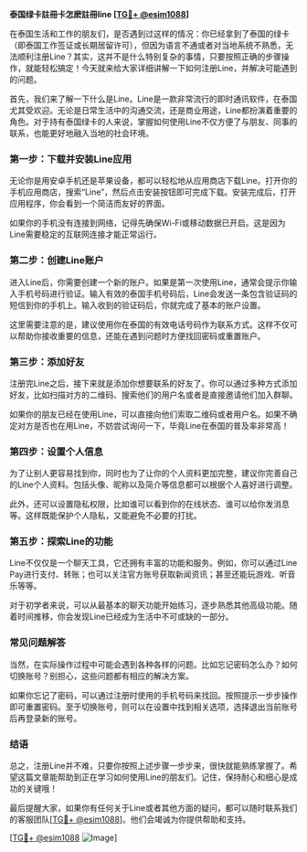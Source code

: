 **泰国绿卡註冊卡怎麽註冊line [[TG💪+ @esim1088](https://t.me/s/esim1088)]**

在泰国生活和工作的朋友们，是否遇到过这样的情况：你已经拿到了泰国的绿卡（即泰国工作签证或长期居留许可），但因为语言不通或者对当地系统不熟悉，无法顺利注册Line？其实，这并不是什么特别复杂的事情，只要按照正确的步骤操作，就能轻松搞定！今天就来给大家详细讲解一下如何注册Line，并解决可能遇到的问题。

首先，我们来了解一下什么是Line。Line是一款非常流行的即时通讯软件，在泰国尤其受欢迎。无论是日常生活中的沟通交流，还是商业用途，Line都扮演着重要的角色。对于持有泰国绿卡的人来说，掌握如何使用Line不仅方便了与朋友、同事的联系，也能更好地融入当地的社会环境。

### **第一步：下载并安装Line应用**

无论你是用安卓手机还是苹果设备，都可以轻松地从应用商店下载Line。打开你的手机应用商店，搜索“Line”，然后点击安装按钮即可完成下载。安装完成后，打开应用程序，你会看到一个简洁而友好的界面。

如果你的手机没有连接到网络，记得先确保Wi-Fi或移动数据已开启。这是因为Line需要稳定的互联网连接才能正常运行。

### **第二步：创建Line账户**

进入Line后，你需要创建一个新的账户。如果是第一次使用Line，通常会提示你输入手机号码进行验证。输入有效的泰国手机号码后，Line会发送一条包含验证码的短信到你的手机上。输入收到的验证码后，你就完成了基本的账户设置。

这里需要注意的是，建议使用你在泰国的有效电话号码作为联系方式。这样不仅可以帮助你接收重要的信息，还能在遇到问题时方便找回密码或重置账户。

### **第三步：添加好友**

注册完Line之后，接下来就是添加你想要联系的好友了。你可以通过多种方式添加好友，比如扫描对方的二维码、搜索他们的用户名或者是直接邀请他们加入群聊。

如果你的朋友已经在使用Line，可以直接向他们索取二维码或者用户名。如果不确定对方是否也在用Line，不妨尝试询问一下，毕竟Line在泰国的普及率非常高！

### **第四步：设置个人信息**

为了让别人更容易找到你，同时也为了让你的个人资料更加完整，建议你完善自己的Line个人资料。包括头像、昵称以及简介等信息都可以根据个人喜好进行调整。

此外，还可以设置隐私权限，比如谁可以看到你的在线状态、谁可以给你发消息等。这样既能保护个人隐私，又能避免不必要的打扰。

### **第五步：探索Line的功能**

Line不仅仅是一个聊天工具，它还拥有丰富的功能和服务。例如，你可以通过Line Pay进行支付、转账；也可以关注官方账号获取新闻资讯；甚至还能玩游戏、听音乐等等。

对于初学者来说，可以从最基本的聊天功能开始练习，逐步熟悉其他高级功能。随着时间推移，你会发现Line已经成为生活中不可或缺的一部分。

### **常见问题解答**

当然，在实际操作过程中可能会遇到各种各样的问题。比如忘记密码怎么办？如何切换账号？别担心，这些问题都有相应的解决方案。

如果你忘记了密码，可以通过注册时使用的手机号码来找回。按照提示一步步操作即可重置密码。至于切换账号，则可以在设置中找到相关选项，选择退出当前账号后再登录新的账号。

### **结语**

总之，注册Line并不难，只要你按照上述步骤一步步来，很快就能熟练掌握了。希望这篇文章能帮助到正在学习如何使用Line的朋友们。记住，保持耐心和细心是成功的关键哦！

最后提醒大家，如果你有任何关于Line或者其他方面的疑问，都可以随时联系我们的客服团队[[TG💪+ @esim1088](https://t.me/s/esim1088)]。他们会竭诚为你提供帮助和支持。

[[TG💪+ @esim1088](https://t.me/s/esim1088) ![Image](https://i.postimg.cc/4NQfJmqS/Snipaste-2025-05-13-00-14-12.png)]